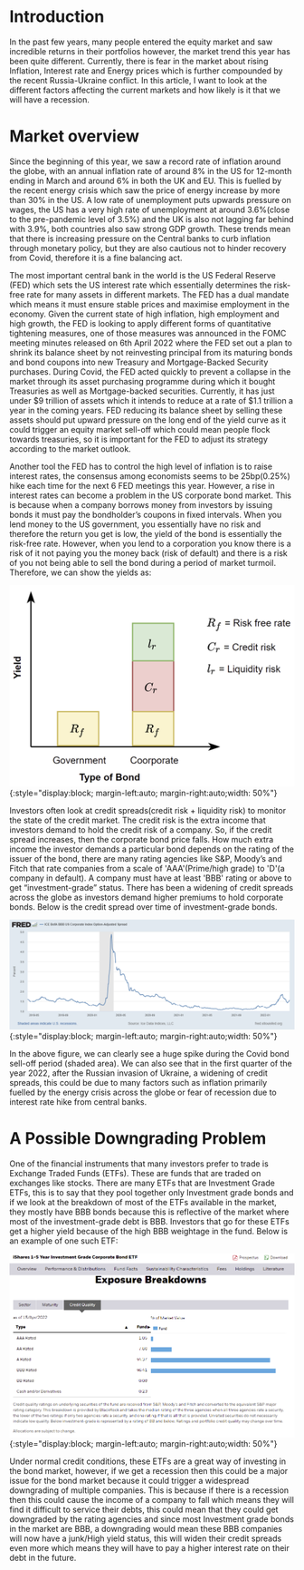 # Introduction
In the past few years, many people entered the equity market and saw incredible returns in their portfolios however,
the market trend this year has been quite different. Currently, there is fear in the market about rising Inflation, 
Interest rate and Energy prices which is further compounded by the recent Russia-Ukraine conflict. In this article,
I want to look at the different factors affecting the current markets and how likely is it that we will have a recession. 

# Market overview
Since the beginning of this year, we saw a record rate of inflation around the globe, with an annual inflation rate of around 8% in the US for 12-month ending in March and around 6% in both the UK and EU. This is fuelled by the recent energy crisis which saw the price of energy increase by more than 30% in the US. A low rate of unemployment puts upwards pressure on wages, the US has a very high rate of unemployment at around 3.6%(close to the pre-pandemic level of 3.5%) and the UK is also not lagging far behind with 3.9%, both countries also saw strong GDP growth. These trends mean that there is increasing pressure on the Central banks to curb inflation through monetary policy, but they are also cautious not to hinder recovery from Covid, therefore it is a fine balancing act.


The most important central bank in the world is the US Federal Reserve (FED) which sets the US interest rate which essentially determines the risk-free rate for many assets in different markets. The FED has a dual mandate which means it must ensure stable prices and maximise employment in the economy. Given the current state of high inflation, high employment and high growth, the FED is looking to apply different forms of quantitative tightening measures, one of those measures was announced in the FOMC meeting minutes released on 6th April 2022 where the FED set out a plan to shrink its balance sheet by not reinvesting principal from its maturing bonds and bond coupons into new Treasury and Mortgage-Backed Security purchases. During Covid, the FED acted quickly to prevent a collapse in the market through its asset purchasing programme during which it bought Treasuries as well as Mortgage-backed securities. Currently, it has just under $9 trillion of assets which it intends to reduce at a rate of $1.1 trillion a year in the coming years. FED reducing its balance sheet by selling these assets should put upward pressure on the long end of the yield curve as it could trigger an equity market sell-off which could mean people flock towards treasuries, so it is important for the FED to adjust its strategy according to the market outlook.


Another tool the FED has to control the high level of inflation is to raise interest rates, the consensus among economists seems to be 25bp(0.25%) hike each time for the next 6 FED meetings this year. However, a rise in interest rates can become a problem in the US corporate bond market. This is because when a company borrows money from investors by issuing bonds it must pay the bondholder’s coupons in fixed intervals. When you lend money to the US government, you essentially have no risk and therefore the return you get is low, the yield of the bond is essentially the risk-free rate. However, when you lend to a corporation you know there is a risk of it not paying you the money back (risk of default) and there is a risk of you not being able to sell the bond during a period of market turmoil. Therefore, we can show the yields as:

![Alt text](https://raw.githubusercontent.com/mizanur55/mizanur55.github.io/master/_posts/Article_2_files/gov_vs_corp.png){:style="display:block; margin-left:auto; margin-right:auto;width: 50%"}

Investors often look at credit spreads(credit risk + liquidity risk) to monitor the state of the credit market. The credit risk is the extra income that investors demand to hold the credit risk of a company. So, if the credit spread increases, then the corporate bond price falls. How much extra income the investor demands a particular bond depends on the rating of the issuer of the bond, there are many rating agencies like S&P, Moody’s and Fitch that rate companies from a scale of 'AAA'(Prime/high grade) to 'D'(a company in default). A company must have at least 'BBB' rating or above to get “investment-grade” status. There has been a widening of credit spreads across the globe as investors demand higher premiums to hold corporate bonds. Below is the credit spread over time of investment-grade bonds.

![Alt text](https://raw.githubusercontent.com/mizanur55/mizanur55.github.io/master/_posts/Article_2_files/BBB_spread.png){:style="display:block; margin-left:auto; margin-right:auto;width: 50%"}

In the above figure, we can clearly see a huge spike during the Covid bond sell-off period (shaded area). We can also see that in the first quarter of the year 2022, after the Russian invasion of Ukraine, a widening of credit spreads, this could be due to many factors such as inflation primarily fuelled by the energy crisis across the globe or fear of recession due to interest rate hike from central banks. 

# A Possible Downgrading Problem
One of the financial instruments that many investors prefer to trade is Exchange Traded Funds (ETFs). These are funds that are traded on exchanges like stocks. There are many ETFs that are Investment Grade ETFs, this is to say that they pool together only Investment grade bonds and if we look at the breakdown of most of the ETFs available in the market, they mostly have BBB bonds because this is reflective of the market where most of the investment-grade debt is BBB. Investors that go for these ETFs get a higher yield because of the high BBB weightage in the fund. Below is an example of one such ETF:

![Alt text](https://raw.githubusercontent.com/mizanur55/mizanur55.github.io/master/_posts/Article_2_files/I_shares_etf_breakdown.png){:style="display:block; margin-left:auto; margin-right:auto;width: 50%"}

Under normal credit conditions, these ETFs are a great way of investing in the bond market, however, if we get a recession then this could be a major issue for the bond market because it could trigger a widespread downgrading of multiple companies. This is because if there is a recession then this could cause the income of a company to fall which means they will find it difficult to service their debts, this could mean that they could get downgraded by the rating agencies and since most Investment grade bonds in the market are BBB, a downgrading would mean these BBB companies will now have a junk/High yield status, this will widen their credit spreads even more which means they will have to pay a higher interest rate on their debt in the future. 
